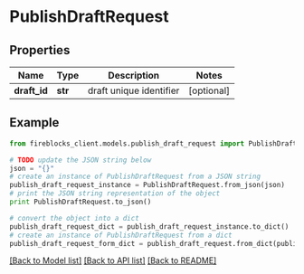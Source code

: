 # PublishDraftRequest


## Properties
Name | Type | Description | Notes
------------ | ------------- | ------------- | -------------
**draft_id** | **str** | draft unique identifier | [optional] 

## Example

```python
from fireblocks_client.models.publish_draft_request import PublishDraftRequest

# TODO update the JSON string below
json = "{}"
# create an instance of PublishDraftRequest from a JSON string
publish_draft_request_instance = PublishDraftRequest.from_json(json)
# print the JSON string representation of the object
print PublishDraftRequest.to_json()

# convert the object into a dict
publish_draft_request_dict = publish_draft_request_instance.to_dict()
# create an instance of PublishDraftRequest from a dict
publish_draft_request_form_dict = publish_draft_request.from_dict(publish_draft_request_dict)
```
[[Back to Model list]](../README.md#documentation-for-models) [[Back to API list]](../README.md#documentation-for-api-endpoints) [[Back to README]](../README.md)



